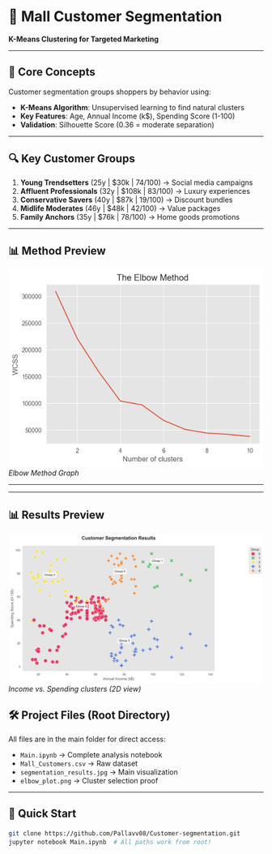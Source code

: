 # 🎯 Mall Customer Segmentation  
**K-Means Clustering for Targeted Marketing**  

---

## 📖 Core Concepts  
Customer segmentation groups shoppers by behavior using:  
- **K-Means Algorithm**: Unsupervised learning to find natural clusters  
- **Key Features**: Age, Annual Income (k$), Spending Score (1-100)  
- **Validation**: Silhouette Score (0.36 = moderate separation)  

---

## 🔍 Key Customer Groups  
1. **Young Trendsetters** (25y | \$30k | 74/100) → Social media campaigns  
2. **Affluent Professionals** (32y | \$108k | 83/100) → Luxury experiences  
3. **Conservative Savers** (40y | \$87k | 19/100) → Discount bundles  
4. **Midlife Moderates** (46y | \$48k | 42/100) → Value packages  
5. **Family Anchors** (35y | \$76k | 78/100) → Home goods promotions  
---
## 📊 Method Preview
![Elbow-Method](elbow.png)  
*Elbow Method Graph*  

---
---

## 📊 Results Preview  
![Customer Segments](segmentation_results.jpg)  
*Income vs. Spending clusters (2D view)*  



## 🛠️ Project Files (Root Directory)  
All files are in the main folder for direct access:  
- `Main.ipynb` → Complete analysis notebook  
- `Mall_Customers.csv` → Raw dataset  
- `segmentation_results.jpg` → Main visualization  
- `elbow_plot.png` → Cluster selection proof  

---

## 🚀 Quick Start  
```bash
git clone https://github.com/Pallavv08/Customer-segmentation.git
jupyter notebook Main.ipynb  # All paths work from root!
